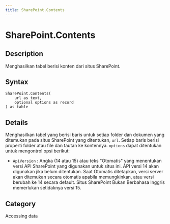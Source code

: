 ```yaml
---
title: SharePoint.Contents
---
```


# SharePoint.Contents


## Description

Menghasilkan tabel berisi konten dari situs SharePoint.


## Syntax

```powerquery
SharePoint.Contents(
    url as text,
    optional options as record
) as table
```


## Details

Menghasilkan tabel yang berisi baris untuk setiap folder dan dokumen yang ditemukan pada situs SharePoint yang ditentukan, <code>url</code>. Setiap baris berisi properti folder atau file dan tautan ke kontennya. <code>options</code> dapat ditentukan untuk mengontrol opsi berikut:    <ul><li><code>ApiVersion</code> : Angka (14 atau 15) atau teks &quot;Otomatis&quot; yang menentukan versi API SharePoint yang digunakan untuk situs ini. API versi 14 akan digunakan jika belum ditentukan. Saat Otomatis ditetapkan, versi server akan ditemukan secara otomatis apabila memungkinkan, atau versi berubah ke 14 secara default. Situs SharePoint Bukan Berbahasa Inggris memerlukan setidaknya versi 15.</li></ul>    



## Category
Accessing data
